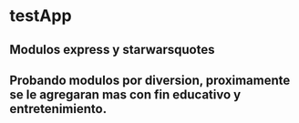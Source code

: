 # testApp
## Modulos express y starwarsquotes
## Probando modulos por diversion, proximamente se le agregaran mas con fin educativo y entretenimiento.
